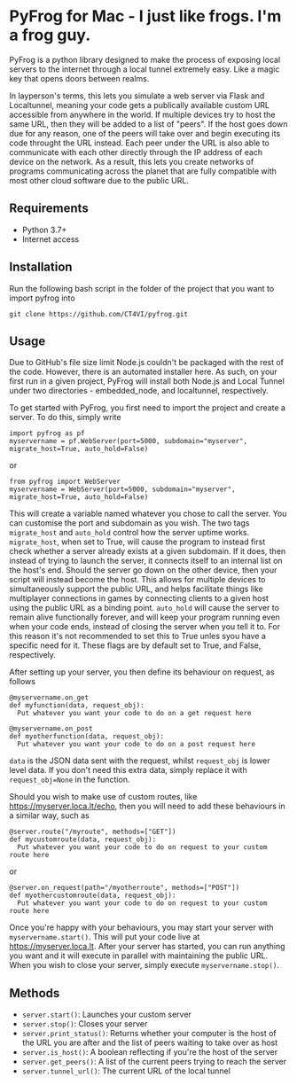 # PyFrog for Mac - I just like frogs. I'm a frog guy.
PyFrog is a python library designed to make the process of exposing local servers to the internet through a local tunnel extremely easy. Like a magic key that opens doors between realms.

In layperson's terms, this lets you simulate a web server via Flask and Localtunnel, meaning your code gets a publically available custom URL accessible from anywhere in the world. If multiple devices try to host the same URL, then they will be added to a list of "peers". If the host goes down due for any reason, one of the peers will take over and begin executing its code throught the URL instead. Each peer under the URL is also able to communicate with each other directly through the IP address of each device on the network. As a result, this lets you create networks of programs communicating across the planet that are fully compatible with most other cloud software due to the public URL.

## Requirements
- Python 3.7+
- Internet access

## Installation
Run the following bash script in the folder of the project that you want to import pyfrog into
```
git clone https://github.com/CT4VI/pyfrog.git
```

## Usage
Due to GitHub's file size limit Node.js couldn't be packaged with the rest of the code. However, there is an automated installer here. As such, on your first run in a given project, PyFrog will install both Node.js and Local Tunnel under two directories - embedded_node, and localtunnel, respectively.

To get started with PyFrog, you first need to import the project and create a server. To do this, simply write

```
import pyfrog as pf
myservername = pf.WebServer(port=5000, subdomain="myserver", migrate_host=True, auto_hold=False)
```

or

```
from pyfrog import WebServer
myservername = WebServer(port=5000, subdomain="myserver", migrate_host=True, auto_hold=False)
```

This will create a variable named whatever you chose to call the server. You can customise the port and subdomain as you wish. The two tags `migrate_host` and `auto_hold` control how the server uptime works. `migrate_host`, when set to True, will cause the program to instead first check whether a server already exists at a given subdomain. If it does, then instead of trying to launch the server, it connects itself to an internal list on the host's end. Should the server go down on the other device, then your script will instead become the host. This allows for multiple devices to simultaneously support the public URL, and helps facilitate things like multiplayer connections in games by connecting clients to a given host using the public URL as a binding point. `auto_hold` will cause the server to remain alive functionally forever, and will keep your program running even when your code ends, instead of closing the server when you tell it to. For this reason it's not recommended to set this to True unles syou have a specific need for it. These flags are by default set to True, and False, respectively.

After setting up your server, you then define its behaviour on request, as follows

```
@myservername.on_get
def myfunction(data, request_obj):
  Put whatever you want your code to do on a get request here

@myservername.on_post
def myotherfunction(data, request_obj):
  Put whatever you want your code to do on a post request here
```

`data` is the JSON data sent with the request, whilst `request_obj` is lower level data. If you don't need this extra data, simply replace it with `request_obj=None` in the function.

Should you wish to make use of custom routes, like https://myserver.loca.lt/echo, then you will need to add these behaviours in a similar way, such as

```
@server.route("/myroute", methods=["GET"])
def mycustomroute(data, request_obj):
  Put whatever you want your code to do on request to your custom route here
```

or

```
@server.on_request(path="/myotherroute", methods=["POST"])
def myothercustomroute(data, request_obj):
  Put whatever you want your code to do on request to your custom route here
```

Once you're happy with your behaviours, you may start your server with `myservername.start()`. This will put your code live at https://myserver.loca.lt. After your server has started, you can run anything you want and it will execute in parallel with maintaining the public URL. When you wish to close your server, simply execute `myservername.stop()`.

## Methods
- `server.start()`: Launches your custom server
- `server.stop()`: Closes your server
- `server.print_status()`: Returns whether your computer is the host of the URL you are after and the list of peers waiting to take over as host
- `server.is_host()`: A boolean reflecting if you're the host of the server
- `server.get_peers()`: A list of the current peers trying to reach the server
- `server.tunnel_url()`: The current URL of the local tunnel

